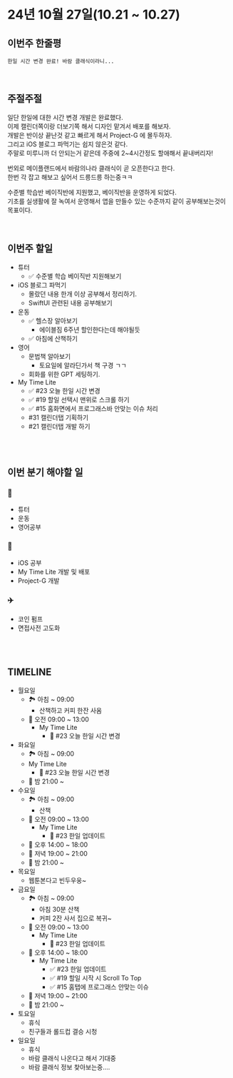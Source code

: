 # 24년 10월 27일(10.21 ~ 10.27)

## **이번주 한줄평**
```
한일 시간 변경 완료! 바람 클래식이라니...
```

<br/>

## 주절주절
일단 한일에 대한 시간 변경 개발은 완료했다.   
이제 캘린더쪽이랑 더보기쪽 해서 디자인 맡겨서 배포를 해보자.  
개발은 반이상 끝난것 같고 빠르게 해서 Project-G 에 몰두하자.   
그리고 iOS 블로그 파먹기는 쉽지 않은것 같다.   
주말로 미루니까 더 안되는거 같은데 주중에 2~4시간정도 할애해서 끝내버리자!

번외로 메이플랜드에서 바람의나라 클래식이 곧 오픈한다고 한다.   
한번 각 잡고 해보고 싶어서 드릉드릉 하는중ㅋㅋ  

수준별 학습반 베이직반에 지원했고, 베이직반을 운영하게 되었다.  
기초를 실생활에 잘 녹여서 운영해서 앱을 만들수 있는 수준까지 같이 공부해보는것이 목표이다.  

<br/>

## 이번주 할일
- 튜터
    - ✅ 수준별 학습 베이직반 지원해보기
- iOS 블로그 파먹기
    - 몰랐던 내용 한개 이상 공부해서 정리하기.
    - SwiftUI 관련된 내용 공부해보기
- 운동
    - ✅ 헬스장 알아보기
        - 에이블짐 6주년 할인한다는데 해야될듯
    - ✅ 아침에 산책하기
- 영어
    - 문법책 알아보기
        - 토요일에 알라딘가서 책 구경 ㄱㄱ
    - 회화를 위한 GPT 세팅하기.
- My Time Lite
    - ✅ #23 오늘 한일 시간 변경
    - ✅ #19 할일 선택시 맨위로 스크롤 하기
    - ✅ #15 홈화면에서 프로그래스바 안맞는 이슈 처리
    - #31 캘린더탭 기획하기
    - #21 캘린더탭 개발 하기
<br/>





<br/>

## 이번 분기 해야할 일
### 💪 
- 튜터
- 운동
- 영어공부

### 🚀
- iOS 공부
- My Time Lite 개발 및 배포
- Project-G 개발   

### ✈️ 
- 코인 펌프
- 면접사전 고도화


<br/>
<br/>


## TIMELINE
- 월요일
    - 🏞️ 아침 ~ 09:00
        - 산책하고 커피 한잔 사옴
    - 🌅 오전 09:00 ~ 13:00 
        - My Time Lite
            - 🚀 #23 오늘 한일 시간 변경
- 화요일
    - 🏞️ 아침 ~ 09:00
    - My Time Lite
        - 🚀 #23 오늘 한일 시간 변경
    - 🌙 밤  21:00 ~ 
- 수요일
    - 🏞️ 아침 ~ 09:00
        - 산책
    - 🌅 오전 09:00 ~ 13:00 
        - My Time Lite
            - 🚀 #23 한일 업데이트
    - 🌄 오후 14:00 ~ 18:00
    - 🌇 저녁 19:00 ~ 21:00
    - 🌙 밤  21:00 ~ 
- 목요일
    - 웹툰본다고 빈두우웅~
- 금요일
    - 🏞️ 아침 ~ 09:00
        - 아침 30분 산책
        - 커피 2잔 사서 집으로 복귀~
    - 🌅 오전 09:00 ~ 13:00 
        - My Time Lite
            - 🚀 #23 한일 업데이트
    - 🌄 오후 14:00 ~ 18:00
        - My Time Lite
            - ✅ #23 한일 업데이트
            - ✅ #19 할일 시작 시 Scroll To Top
            - ✅ #15 홈탭에 프로그래스 안맞는 이슈
    - 🌇 저녁 19:00 ~ 21:00
    - 🌙 밤  21:00 ~ 
- 토요일
    - 휴식 
    - 친구들과 롤드컵 결승 시청
- 일요일
    - 휴식
    - 바람 클래식 나온다고 해서 기대중
    - 바람 클래식 정보 찾아보는중....